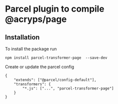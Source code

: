 # Parcel plugin to compile @acryps/page

## Installation

To install the package run

`npm install parcel-transformer-page  --save-dev`

Create or update the parcel config

```
{
    "extends": ["@parcel/config-default"],
    "transformers": {
        "*.js": ["...", "parcel-transformer-page"]
    }
}
```
